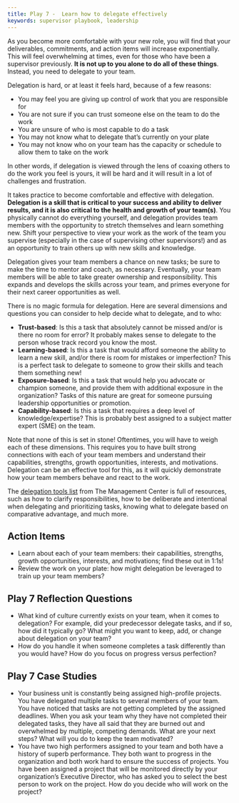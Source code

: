 ```yaml
---
title: Play 7 -  Learn how to delegate effectively
keywords: supervisor playbook, leadership
---
```


As you become more comfortable with your new role, you will find that your
deliverables, commitments, and action items will increase exponentially. This
will feel overwhelming at times, even for those who have been a supervisor
previously. **It is not up to you alone to do all of these things**. Instead,
you need to delegate to your team.

Delegation is hard, or at least it feels hard, because of a few reasons:

- You may feel you are giving up control of work that you are responsible for
- You are not sure if you can trust someone else on the team to do the work
- You are unsure of who is most capable to do a task
- You may not know what to delegate that’s currently on your plate
- You may not know who on your team has the capacity or schedule to allow them
  to take on the work

In other words, if delegation is viewed through the lens of coaxing others to do
the work you feel is yours, it will be hard and it will result in a lot of
challenges and frustration.

It takes practice to become comfortable and effective with delegation.
**Delegation is a skill that is critical to your success and ability to deliver
results, and it is also critical to the health and growth of your team(s)**. You
physically cannot do everything yourself, and delegation provides team members
with the opportunity to stretch themselves and learn something new. Shift your
perspective to view your work as the work of the team you supervise (especially
in the case of supervising other supervisors!) and as an opportunity to train
others up with new skills and knowledge.

Delegation gives your team members a chance on new tasks; be sure to make the
time to mentor and coach, as necessary. Eventually, your team members will be
able to take greater ownership and responsibility. This expands and develops the
skills across your team, and primes everyone for their next career opportunities
as well.

There is no magic formula for delegation. Here are several dimensions and
questions you can consider to help decide what to delegate, and to who:

- **Trust-based**: Is this a task that absolutely cannot be missed and/or is
  there no room for error? It probably makes sense to delegate to the person
  whose track record you know the most.
- **Learning-based**: Is this a task that would afford someone the ability to
  learn a new skill, and/or there is room for mistakes or imperfection? This is
  a perfect task to delegate to someone to grow their skills and teach them
  something new!
- **Exposure-based**: Is this a task that would help you advocate or champion
  someone, and provide them with additional exposure in the organization? Tasks
  of this nature are great for someone pursuing leadership opportunities or
  promotion.
- **Capability-based**: Is this a task that requires a deep level of
  knowledge/expertise? This is probably best assigned to a subject matter expert
  (SME) on the team.

Note that none of this is set in stone! Oftentimes, you will have to weigh each
of these dimensions. This requires you to have built strong connections with
each of your team members and understand their capabilities, strengths, growth
opportunities, interests, and motivations. Delegation can be an effective tool
for this, as it will quickly demonstrate how your team members behave and react
to the work.

The [delegation tools list](https://www.managementcenter.org/tools/delegation/)
from The Management Center is full of resources, such as how to clarify
responsibilities, how to be deliberate and intentional when delegating and
prioritizing tasks, knowing what to delegate based on comparative advantage, and
much more.

## Action Items

- Learn about each of your team members: their capabilities, strengths, growth
  opportunities, interests, and motivations; find these out in 1:1s!
- Review the work on your plate: how might delegation be leveraged to train up
  your team members?

## Play 7 Reflection Questions

- What kind of culture currently exists on your team, when it comes to
  delegation? For example, did your predecessor delegate tasks, and if so, how
  did it typically go? What might you want to keep, add, or change about
  delegation on your team?
- How do you handle it when someone completes a task differently than you would
  have? How do you focus on progress versus perfection?

## Play 7 Case Studies

- Your business unit is constantly being assigned high-profile projects. You
  have delegated multiple tasks to several members of your team. You have
  noticed that tasks are not getting completed by the assigned deadlines. When
  you ask your team why they have not completed their delegated tasks, they have
  all said that they are burned out and overwhelmed by multiple, competing
  demands. What are your next steps? What will you do to keep the team
  motivated?
- You have two high performers assigned to your team and both have a history of
  superb performance. They both want to progress in the organization and both
  work hard to ensure the success of projects. You have been assigned a project
  that will be monitored directly by your organization’s Executive Director, who
  has asked you to select the best person to work on the project. How do you
  decide who will work on the project?
